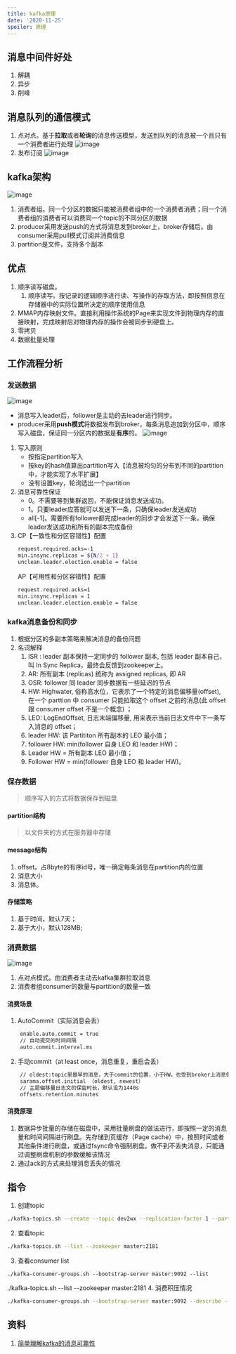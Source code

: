 ```yaml
---
title: kafka原理
date: '2020-11-25'
spoiler: 原理
---
```

## 消息中间件好处
1. 解耦
1. 异步
1. 削峰

## 消息队列的通信模式
1. 点对点。基于**拉取**或者**轮询**的消息传送模型，发送到队列的消息被一个且只有一个消费者进行处理
![image](./msg-model1.png)
1. 发布订阅
![image](./msg-model2.png)

## kafka架构
![image](./kafka-architecture.png)
1. 消费者组。同一个分区的数据只能被消费者组中的一个消费者消费；同一个消费者组的消费者可以消费同一个topic的不同分区的数据
1. producer采用发送push的方式将消息发到broker上，broker存储后。由consumer采用pull模式订阅并消费信息
1. partition是文件，支持多个副本

## 优点
1. 顺序读写磁盘。
    1. 顺序读写。按记录的逻辑顺序进行读、写操作的存取方法，即按照信息在存储器中的实际位置所决定的顺序使用信息
2. MMAP内存映射文件。直接利用操作系统的Page来实现文件到物理内存的直接映射，完成映射后对物理内存的操作会被同步到硬盘上。
3. 零拷贝
4. 数据批量处理

## 工作流程分析
### 发送数据
![image](./sendMsg.png)
- 消息写入leader后，follower是主动的去leader进行同步。
- producer采用**push模式**将数据发布到broker，每条消息追加到分区中，顺序写入磁盘，保证同一分区内的数据是**有序**的。
![image](./writeMsg.png)
1. 写入原则
    - 按指定partition写入
    - 按key的hash值算出partition写入【消息被均匀的分布到不同的partition中，才能实现了水平扩展】
    - 没有设置key，轮询选出一个partition
2. 消息可靠性保证
    - 0。不需要等到集群返回，不能保证消息发送成功。
    - 1。只要leader应答就可以发送下一条，只确保leader发送成功
    - all[-1]。需要所有follower都完成leader的同步才会发送下一条，确保leader发送成功和所有的副本完成备份
3. CP【一致性和分区容错性】配置
    ```sh
    request.required.acks=-1
    min.insync.replicas = ${N/2 + 1}
    unclean.leader.election.enable = false
    ```
    AP【可用性和分区容错性】配置
    ```sh
    request.required.acks=1
    min.insync.replicas = 1
    unclean.leader.election.enable = false
    ```
### kafka消息备份和同步
1. 根据分区的多副本策略来解决消息的备份问题
1. 名词解释
    1. ISR : leader 副本保持一定同步的 follower 副本, 包括 leader 副本自己，叫 In Sync Replica，最终会反馈到zookeeper上。
    1. AR: 所有副本 (replicas) 统称为 assigned replicas, 即 AR
    1. OSR: follower 同 leader 同步数据有一些延迟的节点
    1. HW: Highwater, 俗称高水位，它表示了一个特定的消息偏移量(offset), 在一个 parttion 中 consumer 只能拉取这个 offset 之前的消息(此 offset 跟 consumer offset 不是一个概念) ；
    1. LEO: LogEndOffset, 日志末端偏移量, 用来表示当前日志文件中下一条写入消息的 offset；
    1. leader HW: 该 Partititon 所有副本的 LEO 最小值；
    1. follower HW: min(follower 自身 LEO 和 leader HW)；
    1. Leader HW = 所有副本 LEO 最小值；
    1. Follower HW = min(follower 自身 LEO 和 leader HW)。
### 保存数据
> 顺序写入的方式将数据保存到磁盘

#### partition结构
> 以文件夹的方式在服务器中存储

#### message结构
1. offset。占8byte的有序id号，唯一确定每条消息在partition内的位置
1. 消息大小
1. 消息体。

#### 存储策略
1. 基于时间，默认7天；
1. 基于大小，默认128MB;

### 消费数据
![image](./consumer-msg.png)
1. 点对点模式。由消费者主动去kafka集群拉取消息
1. 消费者组consumer的数量与partition的数量一致

#### 消费场景
1. AutoCommit（实际消息会丢）
```sh
    enable.auto.commit = true
    // 自动提交的时间间隔
    auto.commit.interval.ms
```
2. 手动commit（at least once，消息重复，重启会丢）
```sh
    // oldest:topic里最早的消息，大于commit的位置，小于HW，也受到broker上消息保留时间和位移影响，不保证一定能消费到topic起始位置的消息
    sarama.offset.initial （oldest, newest）
    // 主题偏移量日志文的保留时长，默认设为1440s
    offsets.retention.minutes
```

#### 消费原理
1. 数据异步批量的存储在磁盘中，采用批量刷盘的做法进行，即按照一定的消息量和时间间隔进行刷盘。先存储到页缓存（Page cache）中，按照时间或者其他条件进行刷盘，或通过fsync命令强制刷盘。做不到不丢失消息，只能通过调整刷盘机制的参数缓解该情况
2. 通过ack的方式来处理消息丢失的情况

## 指令
1. 创建topic
```sh
./kafka-topics.sh --create --topic dev2wx --replication-factor 1 --partitions 2 --zookeeper master:2181
```
2. 查看topic
```sh
./kafka-topics.sh --list --zookeeper master:2181
```
3. 查看consumer list
```
./kafka-consumer-groups.sh --bootstrap-server master:9092 --list
```
./kafka-topics.sh --list --zookeeper master:2181
4. 消费积压情况
```sh
./kafka-consumer-groups.sh --bootstrap-server master:9092 --describe --group logstash
```

## 资料
1. [简单理解kafka的消息可靠性](https://mp.weixin.qq.com/s/T6gCc8OBgyV-yeAg_MUzPQ)